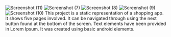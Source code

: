 ![Screenshot (11)](https://github.com/user-attachments/assets/11b4e05c-a5b2-482c-bcee-516e554ed172)
![Screenshot (7)](https://github.com/user-attachments/assets/23077e75-4d93-496d-8a79-f8d8836c64fb)
![Screenshot (8)](https://github.com/user-attachments/assets/3cebdcdc-8633-441f-9719-cdf84e5a8a36)
![Screenshot (9)](https://github.com/user-attachments/assets/59d5f514-a4fe-402d-ba63-c6854f1d798c)
![Screenshot (10)](https://github.com/user-attachments/assets/b784ef5e-9c02-4ee3-b2c1-4650321ab1c5)
This project is a static representation of a shopping app. It shows five pages involved. It can be 
navigated through using the next button found at the bottom of the screen. Text elements have been 
provided in Lorem Ipsum. It was created using basic android elements.
